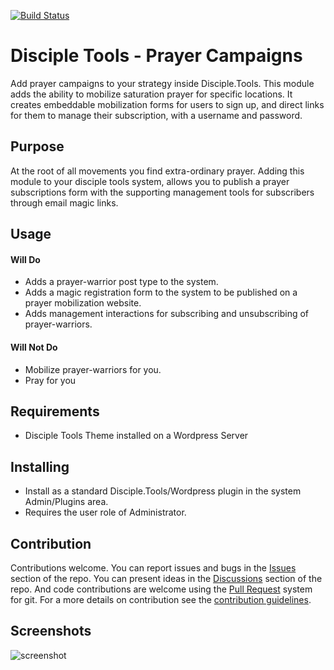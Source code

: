 [![Build Status](https://travis-ci.com/DiscipleTools/disciple-tools-prayer-campaigns.svg?branch=master)](https://travis-ci.com/DiscipleTools/disciple-tools-prayer-campaigns)

# Disciple Tools - Prayer Campaigns

Add prayer campaigns to your strategy inside Disciple.Tools. This module adds the ability to
mobilize saturation prayer for specific locations. It creates embeddable mobilization forms
for users to sign up, and direct links for them to manage their subscription, with a username and
password.

## Purpose

At the root of all movements you find extra-ordinary prayer. Adding this module to your disciple tools system, allows
you to publish a prayer subscriptions form with the supporting management tools for subscribers through email magic links.

## Usage

#### Will Do

- Adds a prayer-warrior post type to the system.
- Adds a magic registration form to the system to be published on a prayer mobilization website.
- Adds management interactions for subscribing and unsubscribing of prayer-warriors.

#### Will Not Do

- Mobilize prayer-warriors for you.
- Pray for you

## Requirements

- Disciple Tools Theme installed on a Wordpress Server

## Installing

- Install as a standard Disciple.Tools/Wordpress plugin in the system Admin/Plugins area.
- Requires the user role of Administrator.

## Contribution

Contributions welcome. You can report issues and bugs in the
[Issues](https://github.com/DiscipleTools/disciple-tools-prayer-campaigns/issues) section of the repo. You can present ideas
in the [Discussions](https://github.com/DiscipleTools/disciple-tools-prayer-campaigns/discussions) section of the repo. And
code contributions are welcome using the [Pull Request](https://github.com/DiscipleTools/disciple-tools-prayer-campaigns/pulls)
system for git. For a more details on contribution see the
[contribution guidelines](https://github.com/DiscipleTools/disciple-tools-prayer-campaigns/blob/master/CONTRIBUTING.md).


## Screenshots

![screenshot](https://via.placeholder.com/600x150)
